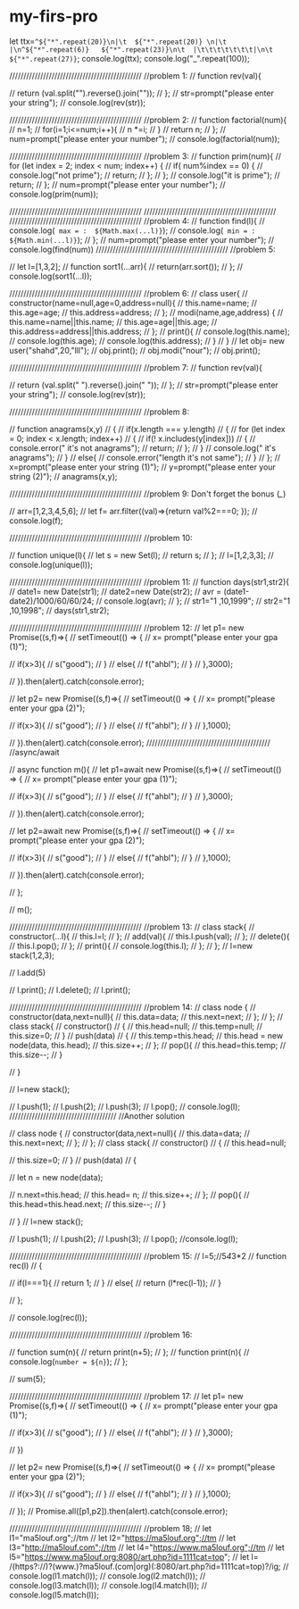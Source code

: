 # my-firs-pro
 let ttx=`^${"*".repeat(20)}\n|\t  ${"*".repeat(20)} \n|\t  |\n^${"*".repeat(6)}   ${"*".repeat(23)}\n\t  |\t\t\t\t\t\t\t|\n\t  ${"*".repeat(27)}`;
console.log(ttx);
console.log("_".repeat(100));



///////////////////////////////////////////////
//problem 1:
// function rev(val){
   
// return (val.split("").reverse().join(""));
// };
// str=prompt("please enter your string");
// console.log(rev(str));




///////////////////////////////////////////////
//problem 2:
// function factorial(num){
//     n=1;
//     for(i=1;i<=num;i++){
//         n *=i;
//     }
// return n;
// };
// num=prompt("please enter your number");
// console.log(factorial(num));




///////////////////////////////////////////////
//problem 3:
// function prim(num){
//     for (let index = 2; index < num; index++) {
//        if( num%index == 0) {
//             console.log("not prime");
//             return;
//        };
//     };
//     console.log("it is prime");
//     return;
// };
// num=prompt("please enter your number");
// console.log(prim(num));




///////////////////////////////////////////////
///////////////////////////////////////////////
///////////////////////////////////////////////
//problem 4:
// function find(l){
//     console.log(` max = :  ${Math.max(...l)}`);
//     console.log(` min = :  ${Math.min(...l)}`);
// };
// num=prompt("please enter your number");
// console.log(find(num))
///////////////////////////////////////////////
//problem 5:

// let l=[1,3,2];
// function sort1(...arr){
//      return(arr.sort());
// };
// console.log(sort1(...l));






///////////////////////////////////////////////
//problem 6:
// class user{
//     constructor(name=null,age=0,address=null){
//         this.name=name;
//         this.age=age;
//         this.address=address;
//     };
//     modi(name,age,address) {
//         this.name=name||this.name;
//         this.age=age||this.age;
//         this.address=address||this.address;
//     };
//     print(){
//         console.log(this.name);
//         console.log(this.age);
//         console.log(this.address);
//     }
// }
// let obj= new user("shahd",20,"lll");
// obj.print();
// obj.modi("nour");
// obj.print();




///////////////////////////////////////////////
//problem 7:
// function rev(val){
   
//     return (val.split(" ").reverse().join(" "));
//     };
//     str=prompt("please enter your string");
//     console.log(rev(str));




///////////////////////////////////////////////
//problem 8:


// function anagrams(x,y)
// {
//     if(x.length === y.length)
//     {
//             for (let index = 0; index < x.length; index++)
//             {
//                 if(! x.includes(y[index]))
//                 {
//                     console.error(" it's not anagrams");
//                     return;
//                 };
//             }
//             console.log(" it's anagrams");
//     } 
//     else{
//        console.error("length it's not same");
//        }
// };
// x=prompt("please enter your string (1)");
// y=prompt("please enter your string (2)");
// anagrams(x,y);





///////////////////////////////////////////////
//problem 9:   Don't forget the bonus (*_*)

// arr=[1,2,3,4,5,6];
// let f= arr.filter((val)=>{return val%2===0; });
// console.log(f);





///////////////////////////////////////////////
//problem 10:

// function unique(l){
//     let s = new Set(l);
//     return s;
// };
// l=[1,2,3,3];
// console.log(unique(l));





///////////////////////////////////////////////
//problem 11:
// function days(str1,str2){
// date1= new Date(str1);
// date2=new Date(str2);
// avr  = (date1-date2)/1000/60/60/24;
// console.log(avr);
// };
// str1="1 ,10,1999";
// str2="1 ,10,1998";
// days(str1,str2);








///////////////////////////////////////////////
//problem 12:
// let p1= new Promise((s,f)=>{
//     setTimeout(() => {
//      x= prompt("please enter your gpa (1)");
    
//         if(x>3){
//             s("good");
//          }
//          else{
//             f("ahbl");
//          }
//      },3000);
     
// }).then(alert).catch(console.error);


// let p2= new Promise((s,f)=>{
//     setTimeout(() => {
//      x= prompt("please enter your gpa (2)");
    
//         if(x>3){
//             s("good");
//          }
//          else{
//             f("ahbl");
//          }
//      },1000);
     
// }).then(alert).catch(console.error);
////////////////////////////////////////////
//async/await

// async function m(){
//     let p1=await new Promise((s,f)=>{
//         setTimeout(() => {
//          x= prompt("please enter your gpa (1)");
        
//             if(x>3){
//                 s("good");
//              }
//              else{
//                 f("ahbl");
//              }
//          },3000);
         
//     }).then(alert).catch(console.error);
    
    
//     let p2=await new Promise((s,f)=>{
//         setTimeout(() => {
//          x= prompt("please enter your gpa (2)");
        
//             if(x>3){
//                 s("good");
//              }
//              else{
//                 f("ahbl");
//              }
//          },1000);
         
//     }).then(alert).catch(console.error);

// };

// m();






///////////////////////////////////////////////
//problem 13:
// class stack{
// constructor(...l){
//     this.l=l;
// };
//  add(val){
//     this.l.push(val);
//  };
//  delete(){
//     this.l.pop();
//  };
//  print(){
//     console.log(this.l);
//  };
// };
// l=new stack(1,2,3);

// l.add(5)

// l.print();
// l.delete();
// l.print();






///////////////////////////////////////////////
//problem 14:
// class node {
// constructor(data,next=null){
//     this.data=data;
//     this.next=next;
// };
// };
// class stack{
//     constructor()
//     {
//        this.head=null;
//        this.temp=null;
//        this.size=0; 
//     }
//     push(data)
//     {
//        this.temp=this.head;
//        this.head = new node(data, this.head);
//        this.size++;
//     };
//     pop(){
//         this.head=this.temp;
//         this.size--; 
//     }
    
// }


// l=new stack();

// l.push(1);
// l.push(2);
// l.push(3);
// l.pop();
// console.log(l);
////////////////////////////////////// 
//Another solution


// class node {
//     constructor(data,next=null){
//         this.data=data;
//         this.next=next;
//     };
//     };
//     class stack{
//         constructor()
//         {
//            this.head=null;
        
//            this.size=0; 
//         }
//         push(data)
//         {
           
           
//            let n = new node(data);

//            n.next=this.head;
//            this.head= n;
//            this.size++;
//         };
//         pop(){
//             this.head=this.head.next;
//             this.size--; 
//         }
        
//     }
//     l=new stack();

// l.push(1);
// l.push(2);
// l.push(3);
// l.pop();
//console.log(l);
    
///////////////////////////////////////////////
//problem 15:
// l=5;//5*4*3*2
// function rec(l)
// {
    
//   if(l===1){
//     return 1;
//   }
//   else{
//     return (l*rec(l-1));
//   }

// };



// console.log(rec(l));


///////////////////////////////////////////////
//problem 16:

// function sum(n){
//     return print(n+5);
// };
// function print(n){
//     console.log(`number = ${n}`);
// };

// sum(5);








///////////////////////////////////////////////
//problem 17:
// let p1= new Promise((s,f)=>{
//         setTimeout(() => {
//          x= prompt("please enter your gpa (1)");
        
//             if(x>3){
//                 s("good");
//              }
//              else{
//                 f("ahbl");
//              }
//          },3000);
         
//     })
    
    
//     let p2= new Promise((s,f)=>{
//         setTimeout(() => {
//          x= prompt("please enter your gpa (2)");
        
//             if(x>3){
//                 s("good");
//              }
//              else{
//                 f("ahbl");
//              }
//          },1000);
         
//     });
//     Promise.all([p1,p2]).then(alert).catch(console.error);




///////////////////////////////////////////////
//problem 18;
// let l1="ma5louf.org";//tm
// let l2="https://ma5louf.org";//tm
// let l3="http://ma5louf.com";//tm
// let l4="https://www.ma5louf.org";//tm
// let l5="https://www.ma5louf.org:8080/art.php?id=1111cat=top";
// let l= /(https?:\/\/)?(www.)?ma5louf.(com|org)(:8080\/art.php\?id=1111cat=top)?/ig;
// console.log(l1.match(l));
// console.log(l2.match(l));
// console.log(l3.match(l));
// console.log(l4.match(l));
// console.log(l5.match(l));

